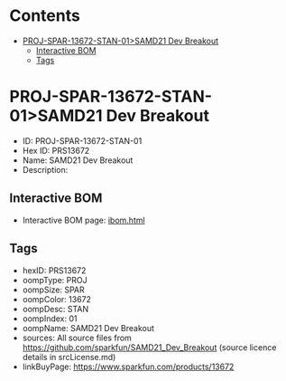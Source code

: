 



Contents
========

* [PROJ-SPAR-13672-STAN-01>SAMD21 Dev Breakout](#proj-spar-13672-stan-01samd21-dev-breakout)
	* [Interactive BOM](#interactive-bom)
	* [Tags](#tags)

# PROJ-SPAR-13672-STAN-01>SAMD21 Dev Breakout

- ID: PROJ-SPAR-13672-STAN-01
- Hex ID: PRS13672
- Name: SAMD21 Dev Breakout
- Description: 

## Interactive BOM

- Interactive BOM page: [ibom.html](kicad/bom/ibom.html)

## Tags

- hexID: PRS13672
- oompType: PROJ
- oompSize: SPAR
- oompColor: 13672
- oompDesc: STAN
- oompIndex: 01
- oompName: SAMD21 Dev Breakout
- sources: All source files from https://github.com/sparkfun/SAMD21_Dev_Breakout (source licence details in srcLicense.md)
- linkBuyPage: https://www.sparkfun.com/products/13672
